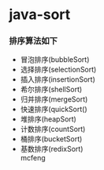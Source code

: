 # java-sort

 ### 排序算法如下
* 冒泡排序(bubbleSort) 
* 选择排序(selectionSort)  
* 插入排序(insertionSort) 	
* 希尔排序(shellSort)
* 归并排序(mergeSort)  
* 快速排序(quickSort()  
* 堆排序(heapSort)
* 计数排序(countSort)  
* 桶排序(bucketSort)
* 基数排序(redixSort)   
mcfeng


		
	
